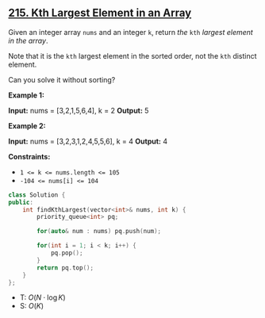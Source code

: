 ## [215\. Kth Largest Element in an Array](https://leetcode.com/problems/kth-largest-element-in-an-array/)

Given an integer array `nums` and an integer `k`, return _the_ `kth` _largest element in the array_.

Note that it is the `kth` largest element in the sorted order, not the `kth` distinct element.

Can you solve it without sorting?

**Example 1:**

**Input:** nums = \[3,2,1,5,6,4\], k = 2
**Output:** 5

**Example 2:**

**Input:** nums = \[3,2,3,1,2,4,5,5,6\], k = 4
**Output:** 4

**Constraints:**

- `1 <= k <= nums.length <= 105`
- `-104 <= nums[i] <= 104`

```cpp
class Solution {
public:
    int findKthLargest(vector<int>& nums, int k) {
        priority_queue<int> pq;

        for(auto& num : nums) pq.push(num);

        for(int i = 1; i < k; i++) {
            pq.pop();
        }
        return pq.top();
    }
};
```


- T: $O(N \cdot \log K)$
- S: $O(K)$

